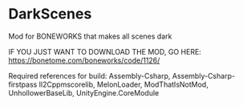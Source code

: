# DarkScenes
Mod for BONEWORKS that makes all scenes dark

IF YOU JUST WANT TO DOWNLOAD THE MOD, GO HERE: https://bonetome.com/boneworks/code/1126/

Required references for build: Assembly-Csharp, Assembly-Csharp-firstpass Il2Cppmscorelib, MelonLoader, ModThatIsNotMod, UnhollowerBaseLib, UnityEngine.CoreModule
